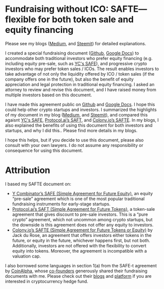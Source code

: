 # Fundraising without ICO: SAFTE— flexible for both token sale and equity financing

Please see my blogs ([Medium](https://medium.com/qokka/safte-flexible-fundraising-document-for-both-token-sale-and-equity-financing-e117eb51dc15), and [Steemit]()) for detailed explanations.

I created a special fundraising document ([Github](https://github.com/Qokka/safte), [Google Docs](https://docs.google.com/document/d/18IkgSOmbOkcURBVqgaPBz1JZODwMmVQPcCLYJe8mjWI/edit?usp=sharing)) to accommodate both traditional investors who prefer equity financing (e.g. including equity pre-sale, such as [YC's SAFE](https://www.ycombinator.com/documents/)), and progressive crypto investors who may prefer token sales / ICOs. The result enables investors to take advantage of not only the liquidity offered by ICO / token sales (if the company offers one in the future), but also the benefit of equity appreciation and legal protection in traditional equity financing. I asked an attorney to review and revise this document, and I have raised money from multiple investors based on this document.

I have made this agreement public on [Github](https://github.com/Qokka/safte) and [Google Docs](https://docs.google.com/document/d/18IkgSOmbOkcURBVqgaPBz1JZODwMmVQPcCLYJe8mjWI/edit?usp=sharing). I hope this could help other crypto startups and investors. I summarized the highlights of my document in my blog ([Medium](https://medium.com/qokka/safte-flexible-fundraising-document-for-both-token-sale-and-equity-financing-e117eb51dc15), and [Steemit]()), and compared this agaisnt [YC's SAFE](https://www.ycombinator.com/documents/), [Protocol.ai’s SAFT](https://saftproject.com/), and [Colony.io’s SAFTE](https://blog.colony.io/a-simple-agreement-for-future-tokens-or-equity-b8ef08608347). In my blogs, I also explained the benefits of using this document for both investors and startups, and why I did this.. Please find more details in my blogs.

I hope this helps, but if you decide to use this document, please also consult with your own lawyers. I do not assume any responsibility or consequence for using this document.

# Attribution

I based my SAFTE document on: 

- [Y Combinator’s SAFE (Simple Agreement for Future Equity)](https://www.ycombinator.com/documents/), an equity “pre-sale” agreement which is one of the most popular traditional fundraising instruments for early-stage startups.
- [Protocol.ai’s SAFT (Simple Agreement for Future Tokens)](https://saftproject.com/), a token-sale agreement that gives discount to pre-sale investors. This is a “pure crypto” agreement, which not uncommon among crypto startups, but the downside is this agreement does not offer any equity to investors.
- [Colony.io’s SAFTE (Simple Agreement for Future Tokens or Equity)](https://blog.colony.io/a-simple-agreement-for-future-tokens-or-equity-b8ef08608347) by Jack du Rose, an agreement that offers investors either tokens in the future, or equity in the future, whichever happens first, but not both. Additionally, investors are not offered with the flexibility to convert equity into tokens. Moreover, the agreement is incompatible with a valuation cap.

I also borrowed some languages in section 1(a) from the SAFE-t agreement by [CoinAlpha](https://www.coinalpha.com/), whose [co-founders](https://www.coinalpha.com/about/) generously shared their fundraising documents with me. Please check out their [blogs](https://medium.com/the-coinalpha-blog) and [platform](https://www.coinalpha.com/) if you are interested in cryptocurrency hedge fund.